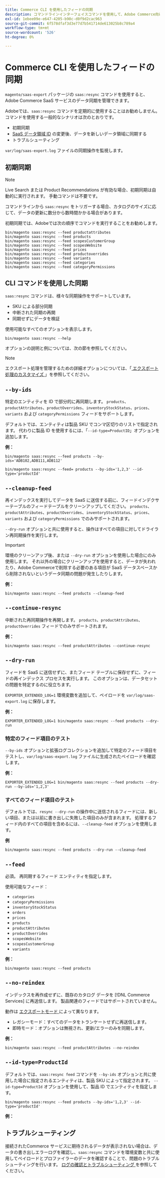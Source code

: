 ```yaml
---
title: Commerce CLI を使用したフィードの同期
description: コマンドラインインターフェイスコマンドを使用して、Adobe Commerce向け SaaS サービスのフィードとプロセス  [!DNL data export extension]  管理する方法について説明します。
exl-id: 1ebee09e-e647-4205-b90c-d0f9d2cac963
source-git-commit: 6f578dfaf3d3e77d7b541714de613025b8c789a4
workflow-type: tm+mt
source-wordcount: '526'
ht-degree: 0%

---
```


# Commerce CLI を使用したフィードの同期

`magento/saas-export` パッケージの `saas:resync` コマンドを使用すると、Adobe Commerce SaaS サービスのデータ同期を管理できます。

Adobeでは、`saas:resync` コマンドを定期的に使用することはお勧めしません。 コマンドを使用する一般的なシナリオは次のとおりです。

- 初期同期
- [SaaS データ領域 ID](https://experienceleague.adobe.com/en/docs/commerce-admin/config/services/saas) の変更後、データを新しいデータ領域に同期する
- トラブルシューティング

`var/log/saas-export.log` ファイルの同期操作を監視します。

## 初期同期

>[!NOTE]
>
>Live Search または Product Recommendations が有効な場合、初期同期は自動的に実行されます。 手動コマンドは不要です。

コマンドラインから `saas:resync` をトリガーする場合、カタログのサイズに応じて、データの更新に数分から数時間かかる場合があります。

初期同期では、Adobeでは次の順序でコマンドを実行することをお勧めします。

```shell
bin/magento saas:resync --feed productattributes
bin/magento saas:resync --feed products
bin/magento saas:resync --feed scopesCustomerGroup
bin/magento saas:resync --feed scopesWebsite
bin/magento saas:resync --feed prices
bin/magento saas:resync --feed productoverrides
bin/magento saas:resync --feed variants
bin/magento saas:resync --feed categories
bin/magento saas:resync --feed categoryPermissions
```

## CLI コマンドを使用した同期

`saas:resync` コマンドは、様々な同期操作をサポートしています。

- SKU による部分同期
- 中断された同期の再開
- 同期せずにデータを検証

使用可能なすべてのオプションを表示します。

```shell
bin/magento saas:resync --help
```

オプションの説明と例については、次の節を参照してください。


>[!NOTE]
>
>エクスポート処理を管理するための詳細オプションについては、「[ エクスポート処理のカスタマイズ ](customize-export-processing.md)」を参照してください。

## `--by-ids`

特定のエンティティを ID で部分的に再同期します。 `products`、`productAttributes`、`productOverrides`、`inventoryStockStatus`、`prices`、`variants` および `categoryPermissions` フィードをサポートします。

デフォルトでは、エンティティは製品 SKU でコンマ区切りのリストで指定されます。 代わりに製品 ID を使用するには、「`--id-type=ProductID`」オプションを追加します。

**例：**

```shell
bin/magento saas:resync --feed products --by-ids='ADB102,ADB111,ADB112'

bin/magento saas:resync --feed= products --by-ids='1,2,3' --id-type='productId'
```


## `--cleanup-feed`

再インデックスを実行してデータを SaaS に送信する前に、フィードインデクサーテーブルのフィードテーブルをクリーンアップしてください。 `products`、`productAttributes`、`productOverrides`、`inventoryStockStatus`、`prices`、`variants` および `categoryPermissions` でのみサポートされます。

`--dry-run` オプションと共に使用すると、操作はすべての項目に対してドライラン再同期操作を実行します。

>[!IMPORTANT]
>
>環境のクリーンアップ後、または `--dry-run` オプションを使用した場合にのみ使用します。 それ以外の場合にクリーンアップを使用すると、データが失われたり、Adobe Commerceで削除する必要のある項目が SaaS データスペースから削除されないというデータ同期の問題が発生したりします。

**例：**

```shell
bin/magento saas:resync --feed products --cleanup-feed
```

## `--continue-resync`

中断された再同期操作を再開します。 `products`、`productAttributes`、`productOverrides` フィードでのみサポートされます。

**例：**

```shell
bin/magento saas:resync --feed productAttributes --continue-resync
```

## `--dry-run`

フィードを SaaS に送信せずに、またフィード テーブルに保存せずに、フィードの再インデックス プロセスを実行します。 このオプションは、データセットの問題を特定するのに役立ちます。

`EXPORTER_EXTENDED_LOG=1` 環境変数を追加して、ペイロードを `var/log/saas-export.log` に保存します。

**例：**

```shell
EXPORTER_EXTENDED_LOG=1 bin/magento saas:resync --feed products --dry-run
```

### 特定のフィード項目のテスト

`--by-ids` オプションと拡張ログコレクションを追加して特定のフィード項目をテストし、`var/log/saas-export.log` ファイルに生成されたペイロードを確認します。

**例：**

```shell
EXPORTER_EXTENDED_LOG=1 bin/magento saas:resync --feed products --dry-run --by-ids='1,2,3'
```

### すべてのフィード項目のテスト

デフォルトでは、`resync --dry-run` の操作中に送信されるフィードには、新しい項目、または以前に書き出しに失敗した項目のみが含まれます。 処理するフィード内のすべての項目を含めるには、`--cleanup-feed` オプションを使用します。

**例**

```shell
bin/magento saas:resync --feed products --dry-run --cleanup-feed
```

## `--feed`

必須。 再同期するフィード エンティティを指定します。

使用可能なフィード：

- `categories`
- `categoryPermissions`
- `inventoryStockStatus`
- `orders`
- `prices`
- `products`
- `productAttributes`
- `productOverrides`
- `scopesWebsite`
- `scopesCustomerGroup`
- `variants`

**例：**

```shell
bin/magento saas:resync --feed products
```

## `--no-reindex`

インデックスを再作成せずに、既存のカタログ データを [!DNL Commerce Services] に再送信します。 製品関連のフィードではサポートされていません。

動作は [ エクスポートモード ](data-synchronization.md#synchronization-modes) によって異なります。

- レガシーモード：すべてのデータをトランケートせずに再送信します。
- 即時モード：オプションは無視され、更新/エラーのみを同期します。

**例：**

```shell
bin/magento saas:resync --feed productAttributes --no-reindex
```

## `--id-type=ProductId`

デフォルトでは、`saas:resync feed` コマンドを `--by-ids` オプションと共に使用した場合に指定されるエンティティは、製品 SKU によって指定されます。 `--id-type=ProductId` オプションを使用して、製品 ID でエンティティを指定します。

```shell
bin/magento saas:resync --feed products --by-ids='1,2,3' --id-type='productId'
```

**例：**

## トラブルシューティング

接続されたCommerce サービスに期待されるデータが表示されない場合は、データの書き出しエラーログを確認し、`saas:resync` コマンドを環境変数と共に使用してペイロードとプロファイラーのデータを確認することで、問題のトラブルシューティングを行います。 [ ログの確認とトラブルシューティング ](troubleshooting-logging.md) を参照してください。
